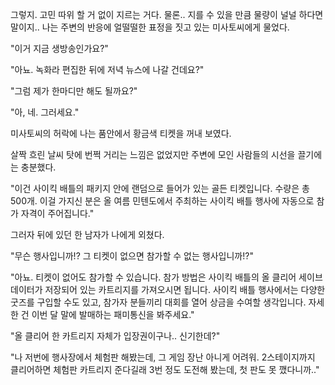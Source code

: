 그렇지. 고민 따위 할 거 없이 지르는 거다. 물론.. 지를 수 있을 만큼 물량이 널널 하다면 말이지.. 나는 주변의 반응에 얼떨떨한 표정을 짓고 있는 미사토씨에게 물었다.

"이거 지금 생방송인가요?"

"아뇨. 녹화라 편집한 뒤에 저녁 뉴스에 나갈 건데요?"

"그럼 제가 한마디만 해도 될까요?"

"아, 네. 그러세요."

미사토씨의 허락에 나는 품안에서 황금색 티켓을 꺼내 보였다.

살짝 흐린 날씨 탓에 번쩍 거리는 느낌은 없었지만 주변에 모인 사람들의 시선을 끌기에는 충분했다.

"이건 사이킥 배틀의 패키지 안에 랜덤으로 들어가 있는 골든 티켓입니다. 수량은 총 500개. 이걸 가지신 분은 올 여름 민텐도에서 주최하는 사이킥 배틀 행사에 자동으로 참가 자격이 주어집니다."

그러자 뒤에 있던 한 남자가 나에게 외쳤다.

"무슨 행사입니까!? 그 티켓이 없으면 참가할 수 없는 행사입니까!?"

"아뇨. 티켓이 없어도 참가할 수 있습니다. 참가 방법은 사이킥 배틀의 올 클리어 세이브 데이터가 저장되어 있는 카트리지를 가져오시면 됩니다. 사이킥 배틀 행사에서는 다양한 굿즈를 구입할 수도 있고, 참가자 분들끼리 대회를 열어 상금을 수여할 생각입니다. 자세한 건 이번 달 말에 발매하는 패미통신을 봐주세요."

"올 클리어 한 카트리지 자체가 입장권이구나.. 신기한데?"

"나 저번에 행사장에서 체험판 해봤는데, 그 게임 장난 아니게 어려워. 2스테이지까지 클리어하면 체험판 카트리지 준다길래 3번 정도 도전해 봤는데, 첫 판도 못 깼다니까.."